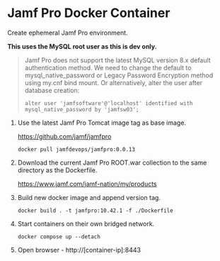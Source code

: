 # Jamf Pro Docker Container

Create ephemeral Jamf Pro environment. 

**This uses the MySQL root user as this is dev only.**

> Jamf Pro does not support the latest MySQL version 8.x default authentication method. We need to change the default to mysql_native_password or Legacy Password Encryption method using my.cnf bind mount.
>Or alternatively, alter the user after database creation:
>```
>alter user 'jamfsoftware'@'localhost' identified with mysql_native_password by 'jamfsw03';
>```

1. Use the latest Jamf Pro Tomcat image tag as base image. 

	https://github.com/jamf/jamfpro

	```
	docker pull jamfdevops/jamfpro:0.0.13
	```

2. Download the current Jamf Pro ROOT.war collection to the same directory as the Dockerfile.

	https://www.jamf.com/jamf-nation/my/products

3. Build new docker image and append version tag.
	
	```
	docker build . -t jamfpro:10.42.1 -f ./Dockerfile
	```

4. Start containers on their own bridged network. 

	```
	docker compose up --detach
	```

5. Open browser - http://[container-ip]:8443
